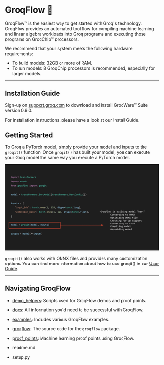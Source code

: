 # GroqFlow 🚀

GroqFlow™ is the easiest way to get started with Groq's technology. GroqFlow provides an automated tool flow for compiling machine learning and linear algebra workloads into Groq programs and executing those programs on GroqChip™ processors.

We recommend that your system meets the following hardware requirements:

- To build models: 32GB or more of RAM.
- To run models: 8 GroqChip processors is recommended, especially for larger models.

---

## Installation Guide

Sign-up on [support.groq.com](https://support.groq.com) to download and install GroqWare™ Suite version 0.9.0.

For installation instructions, please have a look at our [Install Guide](docs/install.md).


## Getting Started

To Groq a PyTorch model, simply provide your model and inputs to the `groqit()` function. Once `groqit()` has built your model, you can execute your Groq model the same way you execute a PyTorch model.

<img src="docs/img/groqflow.gif"  width="800"/>


`groqit()` also works with ONNX files and provides many customization options. You can find more information about how to use groqit() in our [User Guide](docs/user_guide.md).

---

## Navigating GroqFlow

* [demo_helpers](demo_helpers/): Scripts used for GroqFlow demos and proof points.

* [docs](docs/): All information you'd need to be successful with GroqFlow.

* [examples](examples/): Includes various GroqFlow examples.

* [groqflow](groqflow/): The source code for the `groqflow` package.

* [proof_points](proof_points/): Machine learning proof points using GroqFlow.

* readme.md

* setup.py
